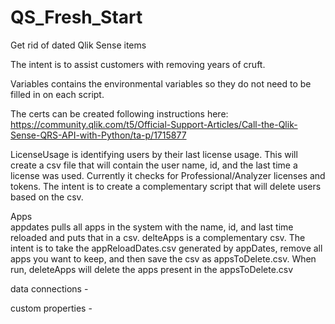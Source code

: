 # QS_Fresh_Start
Get rid of dated Qlik Sense items

The intent is to assist customers with removing years of cruft.<br>

Variables contains the environmental variables so they do not need to be filled in on each script.

The certs can be created following instructions here:
https://community.qlik.com/t5/Official-Support-Articles/Call-the-Qlik-Sense-QRS-API-with-Python/ta-p/1715877

LicenseUsage is identifying users by their last license usage. This will create a csv file that will contain the user name, id, and the last time a license was used. Currently it checks for Professional/Analyzer licenses and tokens. The intent is to create a complementary script that will delete users based on the csv.

Apps <br>
appdates pulls all apps in the system with the name, id, and last time reloaded and puts that in a csv. delteApps is a complementary csv. The intent is to take the appReloadDates.csv generated by appDates, remove all apps you want to keep, and then save the csv as appsToDelete.csv. When run, deleteApps will delete the apps present in the appsToDelete.csv

data connections -

custom properties -
